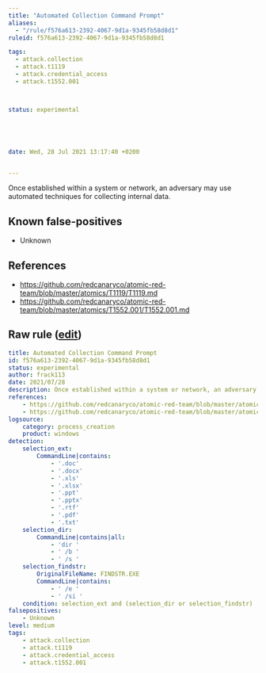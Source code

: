 ```yaml
---
title: "Automated Collection Command Prompt"
aliases:
  - "/rule/f576a613-2392-4067-9d1a-9345fb58d8d1"
ruleid: f576a613-2392-4067-9d1a-9345fb58d8d1

tags:
  - attack.collection
  - attack.t1119
  - attack.credential_access
  - attack.t1552.001



status: experimental





date: Wed, 28 Jul 2021 13:17:40 +0200


---
```


Once established within a system or network, an adversary may use automated techniques for collecting internal data.

<!--more-->


## Known false-positives

* Unknown



## References

* https://github.com/redcanaryco/atomic-red-team/blob/master/atomics/T1119/T1119.md
* https://github.com/redcanaryco/atomic-red-team/blob/master/atomics/T1552.001/T1552.001.md


## Raw rule ([edit](https://github.com/SigmaHQ/sigma/edit/master/rules/windows/process_creation/proc_creation_win_automated_collection.yml))
```yaml
title: Automated Collection Command Prompt
id: f576a613-2392-4067-9d1a-9345fb58d8d1
status: experimental
author: frack113
date: 2021/07/28
description: Once established within a system or network, an adversary may use automated techniques for collecting internal data.
references:
    - https://github.com/redcanaryco/atomic-red-team/blob/master/atomics/T1119/T1119.md
    - https://github.com/redcanaryco/atomic-red-team/blob/master/atomics/T1552.001/T1552.001.md
logsource:
    category: process_creation
    product: windows
detection:
    selection_ext:
        CommandLine|contains:
            - '.doc'
            - '.docx'
            - '.xls'
            - '.xlsx'
            - '.ppt'
            - '.pptx'
            - '.rtf'
            - '.pdf'
            - '.txt'
    selection_dir:
        CommandLine|contains|all:
            - 'dir '
            - ' /b '
            - ' /s '
    selection_findstr:
        OriginalFileName: FINDSTR.EXE
        CommandLine|contains: 
            - ' /e '
            - ' /si '
    condition: selection_ext and (selection_dir or selection_findstr)
falsepositives:
    - Unknown
level: medium
tags:
    - attack.collection
    - attack.t1119
    - attack.credential_access
    - attack.t1552.001
```
